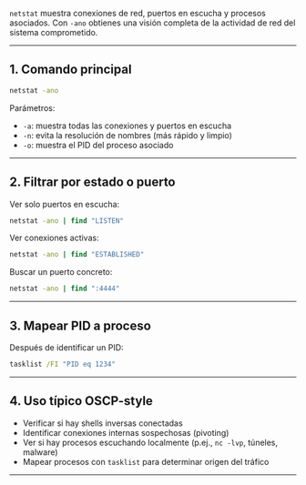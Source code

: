 `netstat` muestra conexiones de red, puertos en escucha y procesos asociados. Con `-ano` obtienes una visión completa de la actividad de red del sistema comprometido.

---

## 1. Comando principal
```cmd
netstat -ano
```

Parámetros:
- `-a`: muestra todas las conexiones y puertos en escucha
- `-n`: evita la resolución de nombres (más rápido y limpio)
- `-o`: muestra el PID del proceso asociado

---

## 2. Filtrar por estado o puerto

Ver solo puertos en escucha:
```cmd
netstat -ano | find "LISTEN"
```

Ver conexiones activas:
```cmd
netstat -ano | find "ESTABLISHED"
```

Buscar un puerto concreto:
```cmd
netstat -ano | find ":4444"
```

---

## 3. Mapear PID a proceso

Después de identificar un PID:
```cmd
tasklist /FI "PID eq 1234"
```

---

## 4. Uso típico OSCP-style
- Verificar si hay shells inversas conectadas
- Identificar conexiones internas sospechosas (pivoting)
- Ver si hay procesos escuchando localmente (p.ej., `nc -lvp`, túneles, malware)
- Mapear procesos con `tasklist` para determinar origen del tráfico

---
